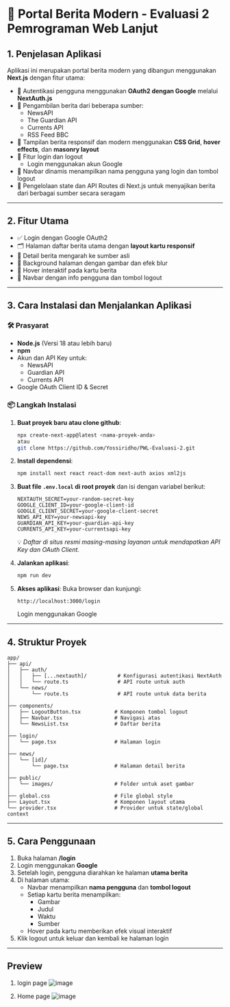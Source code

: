 # 📰 Portal Berita Modern - Evaluasi 2 Pemrograman Web Lanjut

## 1. Penjelasan Aplikasi

Aplikasi ini merupakan portal berita modern yang dibangun menggunakan **Next.js** dengan fitur utama:

- 🔐 Autentikasi pengguna menggunakan **OAuth2 dengan Google** melalui **NextAuth.js**
- 📰 Pengambilan berita dari beberapa sumber:
  - NewsAPI
  - The Guardian API
  - Currents API
  - RSS Feed BBC
- 🧱 Tampilan berita responsif dan modern menggunakan **CSS Grid**, **hover effects**, dan **masonry layout**
- 🔑 Fitur login dan logout
  - Login menggunakan akun Google
- 🧭 Navbar dinamis menampilkan nama pengguna yang login dan tombol logout
- 📡 Pengelolaan state dan API Routes di Next.js untuk menyajikan berita dari berbagai sumber secara seragam

---

## 2. Fitur Utama

- ✅ Login dengan Google OAuth2
- 🗂️ Halaman daftar berita utama dengan **layout kartu responsif**
- 🔗 Detail berita mengarah ke sumber asli
- 🌆 Background halaman dengan gambar dan efek blur
- 🎨 Hover interaktif pada kartu berita
- 🧑 Navbar dengan info pengguna dan tombol logout

---

## 3. Cara Instalasi dan Menjalankan Aplikasi

### 🛠️ Prasyarat

- **Node.js** (Versi 18 atau lebih baru)
- **npm**
- Akun dan API Key untuk:
  - NewsAPI
  - Guardian API
  - Currents API
- Google OAuth Client ID & Secret

### 📦 Langkah Instalasi

1. **Buat proyek baru atau clone github**:
   ```bash
   npx create-next-app@latest <nama-proyek-anda>
   atau
   git clone https://github.com/Yossiridho/PWL-Evaluasi-2.git
   ```

2. **Install dependensi**:
   ```bash
   npm install next react react-dom next-auth axios xml2js
   ```

3. **Buat file `.env.local` di root proyek** dan isi dengan variabel berikut:

   ```env
   NEXTAUTH_SECRET=your-random-secret-key
   GOOGLE_CLIENT_ID=your-google-client-id
   GOOGLE_CLIENT_SECRET=your-google-client-secret
   NEWS_API_KEY=your-newsapi-key
   GUARDIAN_API_KEY=your-guardian-api-key
   CURRENTS_API_KEY=your-currentsapi-key
   ```

   💡 *Daftar di situs resmi masing-masing layanan untuk mendapatkan API Key dan OAuth Client.*

4. **Jalankan aplikasi**:
   ```bash
   npm run dev
   ```

5. **Akses aplikasi**:
   Buka browser dan kunjungi:
   ```
   http://localhost:3000/login
   ```
   Login menggunakan Google

---

## 4. Struktur Proyek

```
app/
├── api/
│   ├── auth/
│   │   ├── [...nextauth]/          # Konfigurasi autentikasi NextAuth
│   │   └── route.ts                # API route untuk auth
│   └── news/
│       └── route.ts                # API route untuk data berita
│
├── components/
│   ├── LogoutButton.tsx           # Komponen tombol logout
│   ├── Navbar.tsx                 # Navigasi atas
│   └── NewsList.tsx               # Daftar berita
│
├── login/
│   └── page.tsx                   # Halaman login
│
├── news/
│   └── [id]/
│       └── page.tsx               # Halaman detail berita
│
├── public/
│   └── images/                    # Folder untuk aset gambar
│
├── global.css                     # File global style
├── Layout.tsx                     # Komponen layout utama
└── provider.tsx                   # Provider untuk state/global context
```

---

## 5. Cara Penggunaan

1. Buka halaman **/login**
2. Login menggunakan **Google**
3. Setelah login, pengguna diarahkan ke halaman **utama berita**
4. Di halaman utama:
   - Navbar menampilkan **nama pengguna** dan **tombol logout**
   - Setiap kartu berita menampilkan:
     - Gambar
     - Judul
     - Waktu
     - Sumber
   - Hover pada kartu memberikan efek visual interaktif
5. Klik logout untuk keluar dan kembali ke halaman login

---

## Preview
1. login page
   ![image](https://github.com/user-attachments/assets/80567046-d9c9-4c50-bb12-0a2896d54bf6)

   
3. Home page
   ![image](https://github.com/user-attachments/assets/d97171c8-c89b-4819-97e2-7f4521db2508)



